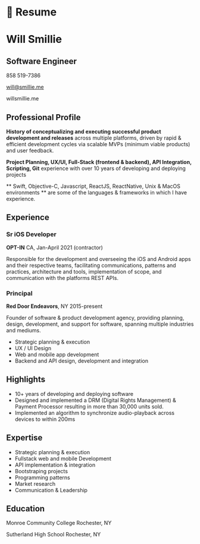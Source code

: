 # 📄 Resume

# Will Smillie

## Software Engineer

858 519-7386

will@smillie.me

willsmillie.me

## Professional Profile

**History of conceptualizing and executing successful product development and releases** across multiple platforms, driven by rapid & efficient development cycles via scalable MVPs (minimum viable products) and user feedback.

**Project Planning, UX/UI, Full-Stack (frontend & backend), API Integration, Scripting, Git** experience with over 10 years of developing and deploying projects

** Swift, Objective-C, Javascript, ReactJS, ReactNative, Unix & MacOS environments ** are some of the languages & frameworks in which I have experience.

## Experience

### Sr iOS Developer

**OPT-IN** CA, Jan-April 2021 (contractor)

Responsible for the development and overseeing the iOS and Android apps and their respective teams, facilitating communications, patterns and practices, architecture and tools, implementation of scope, and communication with the platforms REST APIs.

### Principal

**Red Door Endeavors**, NY 2015-present

Founder of software & product development agency, providing planning, design, development, and support for software, spanning multiple industries and mediums.

- Strategic planning & execution
- UX / UI Design
- Web and mobile app development
- Backend and API design, development and integration

## Highlights

- 10+ years of developing and deploying software
- Designed and implemented a DRM (Digital Rights Management) & Payment Processor resulting in more than 30,000 units sold.
- Implemented an algorithm to synchronize audio-playback across devices to within 200ms

## Expertise

- Strategic planning & execution
- Fullstack web and mobile Development
- API implementation & integration
- Bootstraping projects
- Programming patterns
- Market research
- Communication & Leadership

## Education

Monroe Community College
Rochester, NY

Sutherland High School
Rochester, NY
